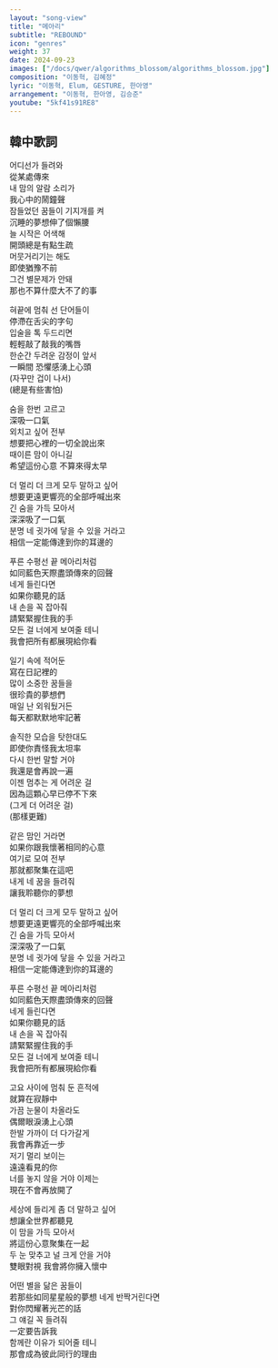 ```yaml
---
layout: "song-view"
title: "메아리"
subtitle: "REBOUND"
icon: "genres"
weight: 37
date: 2024-09-23
images: ["/docs/qwer/algorithms_blossom/algorithms_blossom.jpg"]
composition: "이동혁, 김혜정"
lyric: "이동혁, Elum, GESTURE, 한아영"
arrangement: "이동혁, 한아영, 김승준"
youtube: "5kf41s91RE8"
---
```


## 韓中歌詞

어디선가 들려와  
從某處傳來  
내 맘의 알람 소리가  
我心中的鬧鐘聲  
잠들었던 꿈들이 기지개를 켜  
沉睡的夢想伸了個懶腰  
늘 시작은 어색해  
開頭總是有點生疏  
머뭇거리기는 해도  
即使猶豫不前  
그건 별문제가 안돼  
那也不算什麼大不了的事  

혀끝에 멈춰 선 단어들이  
停滯在舌尖的字句  
입술을 톡 두드리면  
輕輕敲了敲我的嘴唇  
한순간 두려운 감정이 앞서  
一瞬間 恐懼感湧上心頭  
(자꾸만 겁이 나서)  
(總是有些害怕)  

숨을 한번 고르고  
深吸一口氣  
외치고 싶어 전부  
想要把心裡的一切全說出來  
때이른 맘이 아니길  
希望這份心意 不算來得太早  

더 멀리 더 크게 모두 말하고 싶어  
想要更遠更響亮的全部呼喊出來  
긴 숨을 가득 모아서  
深深吸了一口氣  
분명 네 귓가에 닿을 수 있을 거라고  
相信一定能傳達到你的耳邊的  

푸른 수평선 끝 메아리처럼  
如同藍色天際盡頭傳來的回聲  
네게 들린다면  
如果你聽見的話  
내 손을 꼭 잡아줘  
請緊緊握住我的手  
모든 걸 너에게 보여줄 테니  
我會把所有都展現給你看  

일기 속에 적어둔  
寫在日記裡的  
많이 소중한 꿈들을  
很珍貴的夢想們  
매일 난 외워뒀거든  
每天都默默地牢記著  

솔직한 모습을 탓한대도  
即使你責怪我太坦率  
다시 한번 말할 거야  
我還是會再說一遍  
이젠 멈추는 게 어려운 걸  
因為這顆心早已停不下來  
(그게 더 어려운 걸)  
(那樣更難)  

같은 맘인 거라면  
如果你跟我懷著相同的心意  
여기로 모여 전부  
那就都聚集在這吧  
내게 네 꿈을 들려줘  
讓我聆聽你的夢想  

더 멀리 더 크게 모두 말하고 싶어  
想要更遠更響亮的全部呼喊出來  
긴 숨을 가득 모아서  
深深吸了一口氣  
분명 네 귓가에 닿을 수 있을 거라고  
相信一定能傳達到你的耳邊的  

푸른 수평선 끝 메아리처럼  
如同藍色天際盡頭傳來的回聲  
네게 들린다면  
如果你聽見的話  
내 손을 꼭 잡아줘  
請緊緊握住我的手  
모든 걸 너에게 보여줄 테니  
我會把所有都展現給你看  

고요 사이에 멈춰 둔 흔적에  
就算在寂靜中  
가끔 눈물이 차올라도  
偶爾眼淚湧上心頭  
한발 가까이 더 다가갈게  
我會再靠近一步  
저기 멀리 보이는  
遠遠看見的你  
너를 놓지 않을 거야 이제는  
現在不會再放開了  

세상에 들리게 좀 더 말하고 싶어  
想讓全世界都聽見  
이 맘을 가득 모아서  
將這份心意聚集在一起  
두 눈 맞추고 널 크게 안을 거야  
雙眼對視 我會將你擁入懷中  

어떤 별을 닮은 꿈들이  
若那些如同星星般的夢想
네게 반짝거린다면  
對你閃耀著光芒的話  
그 얘길 꼭 들려줘  
一定要告訴我  
함께란 이유가 되어줄 테니  
那會成為彼此同行的理由  
